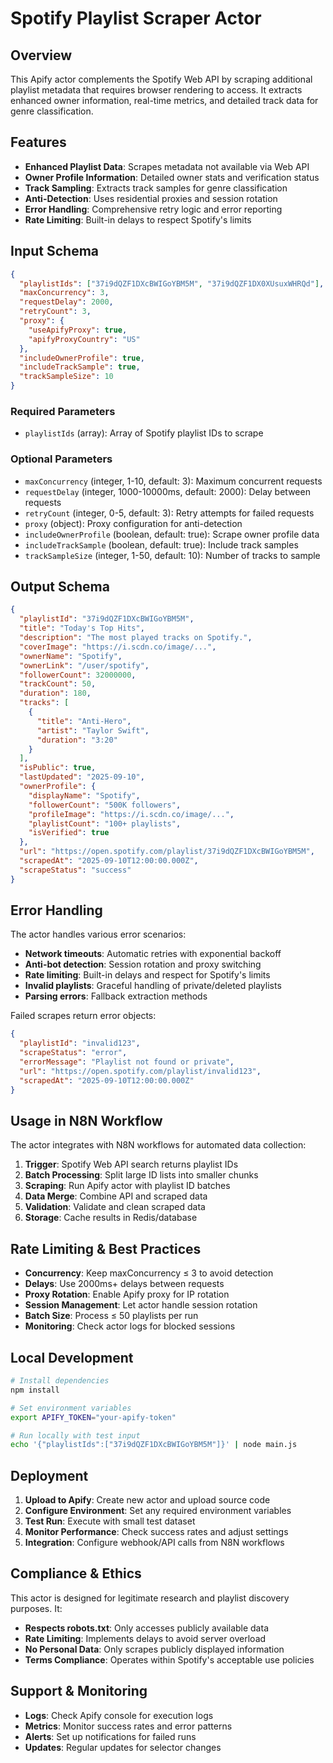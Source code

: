 # Spotify Playlist Scraper Actor

## Overview

This Apify actor complements the Spotify Web API by scraping additional playlist metadata that requires browser rendering to access. It extracts enhanced owner information, real-time metrics, and detailed track data for genre classification.

## Features

- **Enhanced Playlist Data**: Scrapes metadata not available via Web API
- **Owner Profile Information**: Detailed owner stats and verification status  
- **Track Sampling**: Extracts track samples for genre classification
- **Anti-Detection**: Uses residential proxies and session rotation
- **Error Handling**: Comprehensive retry logic and error reporting
- **Rate Limiting**: Built-in delays to respect Spotify's limits

## Input Schema

```json
{
  "playlistIds": ["37i9dQZF1DXcBWIGoYBM5M", "37i9dQZF1DX0XUsuxWHRQd"],
  "maxConcurrency": 3,
  "requestDelay": 2000,
  "retryCount": 3,
  "proxy": {
    "useApifyProxy": true,
    "apifyProxyCountry": "US"
  },
  "includeOwnerProfile": true,
  "includeTrackSample": true,
  "trackSampleSize": 10
}
```

### Required Parameters

- `playlistIds` (array): Array of Spotify playlist IDs to scrape

### Optional Parameters

- `maxConcurrency` (integer, 1-10, default: 3): Maximum concurrent requests
- `requestDelay` (integer, 1000-10000ms, default: 2000): Delay between requests
- `retryCount` (integer, 0-5, default: 3): Retry attempts for failed requests
- `proxy` (object): Proxy configuration for anti-detection
- `includeOwnerProfile` (boolean, default: true): Scrape owner profile data
- `includeTrackSample` (boolean, default: true): Include track samples
- `trackSampleSize` (integer, 1-50, default: 10): Number of tracks to sample

## Output Schema

```json
{
  "playlistId": "37i9dQZF1DXcBWIGoYBM5M",
  "title": "Today's Top Hits",
  "description": "The most played tracks on Spotify.",
  "coverImage": "https://i.scdn.co/image/...",
  "ownerName": "Spotify",
  "ownerLink": "/user/spotify",
  "followerCount": 32000000,
  "trackCount": 50,
  "duration": 180,
  "tracks": [
    {
      "title": "Anti-Hero",
      "artist": "Taylor Swift", 
      "duration": "3:20"
    }
  ],
  "isPublic": true,
  "lastUpdated": "2025-09-10",
  "ownerProfile": {
    "displayName": "Spotify",
    "followerCount": "500K followers",
    "profileImage": "https://i.scdn.co/image/...",
    "playlistCount": "100+ playlists",
    "isVerified": true
  },
  "url": "https://open.spotify.com/playlist/37i9dQZF1DXcBWIGoYBM5M",
  "scrapedAt": "2025-09-10T12:00:00.000Z",
  "scrapeStatus": "success"
}
```

## Error Handling

The actor handles various error scenarios:

- **Network timeouts**: Automatic retries with exponential backoff
- **Anti-bot detection**: Session rotation and proxy switching
- **Rate limiting**: Built-in delays and respect for Spotify's limits
- **Invalid playlists**: Graceful handling of private/deleted playlists
- **Parsing errors**: Fallback extraction methods

Failed scrapes return error objects:

```json
{
  "playlistId": "invalid123",
  "scrapeStatus": "error",
  "errorMessage": "Playlist not found or private",
  "url": "https://open.spotify.com/playlist/invalid123",
  "scrapedAt": "2025-09-10T12:00:00.000Z"
}
```

## Usage in N8N Workflow

The actor integrates with N8N workflows for automated data collection:

1. **Trigger**: Spotify Web API search returns playlist IDs
2. **Batch Processing**: Split large ID lists into smaller chunks
3. **Scraping**: Run Apify actor with playlist ID batches
4. **Data Merge**: Combine API and scraped data
5. **Validation**: Validate and clean scraped data
6. **Storage**: Cache results in Redis/database

## Rate Limiting & Best Practices

- **Concurrency**: Keep maxConcurrency ≤ 3 to avoid detection
- **Delays**: Use 2000ms+ delays between requests
- **Proxy Rotation**: Enable Apify proxy for IP rotation
- **Session Management**: Let actor handle session rotation
- **Batch Size**: Process ≤ 50 playlists per run
- **Monitoring**: Check actor logs for blocked sessions

## Local Development

```bash
# Install dependencies
npm install

# Set environment variables
export APIFY_TOKEN="your-apify-token"

# Run locally with test input
echo '{"playlistIds":["37i9dQZF1DXcBWIGoYBM5M"]}' | node main.js
```

## Deployment

1. **Upload to Apify**: Create new actor and upload source code
2. **Configure Environment**: Set any required environment variables  
3. **Test Run**: Execute with small test dataset
4. **Monitor Performance**: Check success rates and adjust settings
5. **Integration**: Configure webhook/API calls from N8N workflows

## Compliance & Ethics

This actor is designed for legitimate research and playlist discovery purposes. It:

- **Respects robots.txt**: Only accesses publicly available data
- **Rate Limiting**: Implements delays to avoid server overload
- **No Personal Data**: Only scrapes publicly displayed information
- **Terms Compliance**: Operates within Spotify's acceptable use policies

## Support & Monitoring

- **Logs**: Check Apify console for execution logs
- **Metrics**: Monitor success rates and error patterns
- **Alerts**: Set up notifications for failed runs
- **Updates**: Regular updates for selector changes